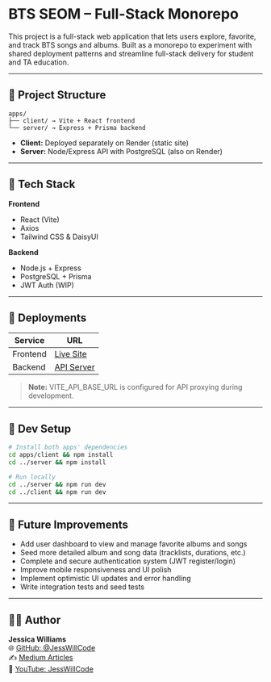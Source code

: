 # BTS SEOM – Full-Stack Monorepo

This project is a full-stack web application that lets users explore, favorite, and track BTS songs and albums. Built as a monorepo to experiment with shared deployment patterns and streamline full-stack delivery for student and TA education.

---

## 📁 Project Structure
```
apps/
├── client/ → Vite + React frontend
└── server/ → Express + Prisma backend
```

- **Client:** Deployed separately on Render (static site)
- **Server:** Node/Express API with PostgreSQL (also on Render)

---

## 🧪 Tech Stack

**Frontend**
- React (Vite)
- Axios
- Tailwind CSS & DaisyUI

**Backend**
- Node.js + Express
- PostgreSQL + Prisma
- JWT Auth (WIP)

---

## 🚀 Deployments

| Service | URL |
|--------|-----|
| Frontend | [Live Site](https://bts-seom-frontend.onrender.com) |
| Backend  | [API Server](https://bts-seom-backend.onrender.com) |

> **Note:** VITE_API_BASE_URL is configured for API proxying during development.

---

## 🧩 Dev Setup

```bash
# Install both apps' dependencies
cd apps/client && npm install
cd ../server && npm install

# Run locally
cd ../server && npm run dev
cd ../client && npm run dev
```
---

## 🧩 Future Improvements

- Add user dashboard to view and manage favorite albums and songs
- Seed more detailed album and song data (tracklists, durations, etc.)
- Complete and secure authentication system (JWT register/login)
- Improve mobile responsiveness and UI polish
- Implement optimistic UI updates and error handling
- Write integration tests and seed tests

---

## 🧑‍💻 Author

**Jessica Williams**  
🌐 [GitHub: @JessWillCode](https://github.com/JessWillCode)  
✍️ [Medium Articles](https://medium.com/@jesswillcode)  
🎥 [YouTube: JessWillCode](https://www.youtube.com/@jesswillcode)
